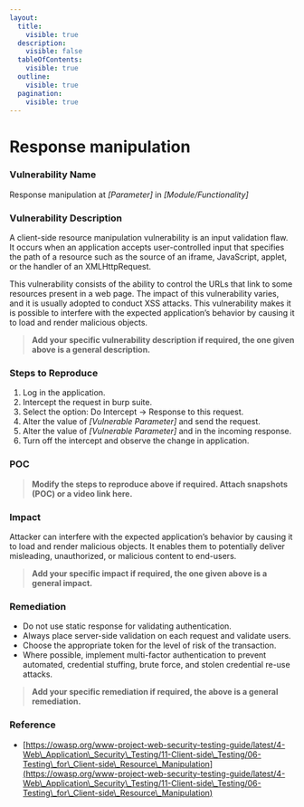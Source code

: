 ```yaml
---
layout:
  title:
    visible: true
  description:
    visible: false
  tableOfContents:
    visible: true
  outline:
    visible: true
  pagination:
    visible: true
---
```


# **Response manipulation**

### **Vulnerability Name**

Response manipulation at _\[Parameter]_ in _\[Module/Functionality]_

### **Vulnerability Description**

A client-side resource manipulation vulnerability is an input validation flaw. It occurs when an application accepts user-controlled input that specifies the path of a resource such as the source of an iframe, JavaScript, applet, or the handler of an XMLHttpRequest.&#x20;

This vulnerability consists of the ability to control the URLs that link to some resources present in a web page. The impact of this vulnerability varies, and it is usually adopted to conduct XSS attacks. This vulnerability makes it is possible to interfere with the expected application’s behavior by causing it to load and render malicious objects.

> **Add your specific vulnerability description if required, the one given above is a general description.**

### **Steps to Reproduce**

1. Log in the application.
2. Intercept the request in burp suite.
3. Select the option: Do Intercept -> Response to this request.
4. Alter the value of _\[Vulnerable Parameter]_ and send the request.
5. Alter the value of _\[Vulnerable Parameter]_ and in the incoming response.
6. Turn off the intercept and observe the change in application.

### **POC**

> **Modify the steps to reproduce above if required. Attach snapshots (POC) or a video link here.**

### **Impact**

Attacker can interfere with the expected application’s behavior by causing it to load and render malicious objects. It enables them to potentially deliver misleading, unauthorized, or malicious content to end-users.

> **Add your specific impact if required, the one given above is a general impact.**

### **Remediation**

* Do not use static response for validating authentication.
* Always place server-side validation on each request and validate users.
* Choose the appropriate token for the level of risk of the transaction.
* Where possible, implement multi-factor authentication to prevent automated, credential stuffing, brute force, and stolen credential re-use attacks.

> **Add your specific remediation if required, the above is a general remediation.**

### **Reference**

* [https://owasp.org/www-project-web-security-testing-guide/latest/4-Web\_Application\_Security\_Testing/11-Client-side\_Testing/06-Testing\_for\_Client-side\_Resource\_Manipulation](https://owasp.org/www-project-web-security-testing-guide/latest/4-Web\_Application\_Security\_Testing/11-Client-side\_Testing/06-Testing\_for\_Client-side\_Resource\_Manipulation)
